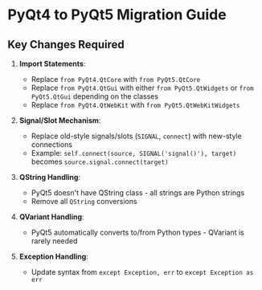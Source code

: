 # PyQt4 to PyQt5 Migration Guide

## Key Changes Required

1. **Import Statements**:
   - Replace `from PyQt4.QtCore` with `from PyQt5.QtCore`
   - Replace `from PyQt4.QtGui` with either `from PyQt5.QtWidgets` or `from PyQt5.QtGui` depending on the classes
   - Replace `from PyQt4.QtWebKit` with `from PyQt5.QtWebKitWidgets`

2. **Signal/Slot Mechanism**:
   - Replace old-style signals/slots (`SIGNAL`, `connect`) with new-style connections
   - Example: `self.connect(source, SIGNAL('signal()'), target)` becomes `source.signal.connect(target)`

3. **QString Handling**:
   - PyQt5 doesn't have QString class - all strings are Python strings
   - Remove all `QString` conversions

4. **QVariant Handling**:
   - PyQt5 automatically converts to/from Python types - QVariant is rarely needed

5. **Exception Handling**:
   - Update syntax from `except Exception, err` to `except Exception as err`
